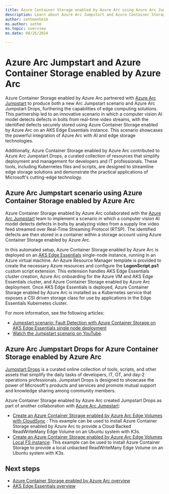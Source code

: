 ```yaml
---
title: Azure Container Storage enabled by Azure Arc using Azure Arc Jumpstart
description: Learn about Azure Arc Jumpstart and Azure Container Storage enabled by Azure Arc.
author: sethmanheim
ms.author: sethm
ms.topic: overview
ms.date: 08/26/2024

---
```


# Azure Arc Jumpstart and Azure Container Storage enabled by Azure Arc

Azure Container Storage enabled by Azure Arc partnered with [Azure Arc Jumpstart](https://azurearcjumpstart.com/) to produce both a new Arc Jumpstart scenario and Azure Arc Jumpstart Drops, furthering the capabilities of edge computing solutions. This partnership led to an innovative scenario in which a computer vision AI model detects defects in bolts from real-time video streams, with the identified defects securely stored using Azure Container Storage enabled by Azure Arc on an AKS Edge Essentials instance. This scenario showcases the powerful integration of Azure Arc with AI and edge storage technologies.

Additionally, Azure Container Storage enabled by Azure Arc contributed to Azure Arc Jumpstart Drops, a curated collection of resources that simplify deployment and management for developers and IT professionals. These tools, including Kubernetes files and scripts, are designed to streamline edge storage solutions and demonstrate the practical applications of Microsoft's cutting-edge technology.

## Azure Arc Jumpstart scenario using Azure Container Storage enabled by Azure Arc

Azure Container Storage enabled by Azure Arc collaborated with the [Azure Arc Jumpstart](https://azurearcjumpstart.com/) team to implement a scenario in which a computer vision AI model detects defects in bolts by analyzing video from a supply line video feed streamed over Real-Time Streaming Protocol (RTSP). The identified defects are then stored in a container within a storage account using Azure Container Storage enabled by Azure Arc.

In this automated setup, Azure Container Storage enabled by Azure Arc is deployed on an [AKS Edge Essentials](/azure/aks/hybrid/aks-edge-overview) single-node instance, running in an Azure virtual machine. An Azure Resource Manager template is provided to create the necessary Azure resources and configure the **LogonScript.ps1** custom script extension. This extension handles AKS Edge Essentials cluster creation, Azure Arc onboarding for the Azure VM and AKS Edge Essentials cluster, and Azure Container Storage enabled by Azure Arc deployment. Once AKS Edge Essentials is deployed, Azure Container Storage enabled by Azure Arc is installed as a Kubernetes service that exposes a CSI driven storage class for use by applications in the Edge Essentials Kubernetes cluster.

For more information, see the following articles:

- [Jumpstart scenario: Fault Detection with Azure Container Storage on AKS Edge Essentials single node deployment](https://jumpstart.azure.com/azure_arc_jumpstart/azure_edge_iot_ops/aks_edge_essentials_single_acsa)
- [Watch the Jumpstart scenario on YouTube](https://youtu.be/Qnh2UH1g6Q4).

## Azure Arc Jumpstart Drops for Azure Container Storage enabled by Azure Arc

[Jumpstart Drops](https://aka.ms/jumpstartdrops) is a curated online collection of tools, scripts, and other assets that simplify the daily tasks of developers, IT, OT, and day-2 operations professionals. Jumpstart Drops is designed to showcase the power of Microsoft's products and services and promote mutual support and knowledge sharing among community members.

Azure Container Storage enabled by Azure Arc created Jumpstart Drops as part of another collaboration with [Azure Arc Jumpstart](https://azurearcjumpstart.com/):

- [Create an Azure Container Storage enabled by Azure Arc Edge Volumes with CloudSync](https://jumpstart.azure.com/azure_jumpstart_drops?drop=Create%20an%20Azure%20Container%20Storage%20enabled%20by%20Azure%20Arc%20Edge%20Volumes%20with%20CloudSync&fs=true) : This example can be used to install Azure Container Storage enabled by Azure Arc to provide a Cloud Backed ReadWriteMany Edge Volume on an Ubuntu system with K3s.
- [Create an Azure Container Storage enabled by Azure Arc Edge Volumes Local FS instance](https://jumpstart.azure.com/azure_jumpstart_drops?drop=Create%20an%20Azure%20Container%20Storage%20enabled%20by%20Azure%20Arc%20Edge%20Volumes%20Local%20FS%20instance&fs=true): This example can be used to install Azure Container Storage to provide a local unbacked ReadWriteMany Edge Volume on an Ubuntu system with K3s.

## Next steps

- [Azure Container Storage enabled by Azure Arc overview](overview.md)
- [AKS Edge Essentials overview](/azure/aks/hybrid/aks-edge-overview)
